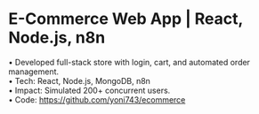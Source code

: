 # E-Commerce Web App | React, Node.js, n8n

• Developed full-stack store with login, cart, and automated order management.  
• Tech: React, Node.js, MongoDB, n8n  
• Impact: Simulated 200+ concurrent users.  
• Code: https://github.com/yoni743/ecommerce
